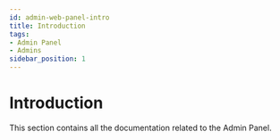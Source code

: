 ```yaml
---
id: admin-web-panel-intro
title: Introduction
tags:
- Admin Panel
- Admins
sidebar_position: 1
---
```

# Introduction

This section contains all the documentation related to the Admin Panel.

